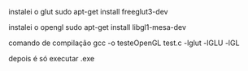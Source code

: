 
instalei o glut
sudo apt-get install freeglut3-dev

instalei o opengl
sudo apt-get install libgl1-mesa-dev

comando de compilação
gcc -o testeOpenGL test.c -lglut -lGLU -lGL

depois é só executar .exe

